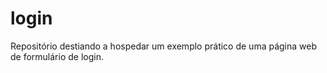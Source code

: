 # login
Repositório destiando a hospedar um exemplo prático de uma página web de formulário de login.
